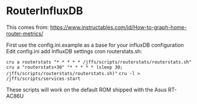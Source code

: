 # RouterInfluxDB

This comes from: https://www.instructables.com/id/How-to-graph-home-router-metrics/

First use the config.ini.example as a base for your influxDB configuration
Edit config.ini add InfluxDB settings
cron routerstats.sh:

`cru a routerstats "* * * * * /jffs/scripts/routerstats/routerstats.sh"`
`cru a "routerstats+30" "* * * * * (sleep 30; /jffs/scripts/routerstats/routerstats.sh)"`
`cru -l > /jffs/scripts/services-start`

These scripts will work on the default ROM shipped with the Asus RT-AC86U